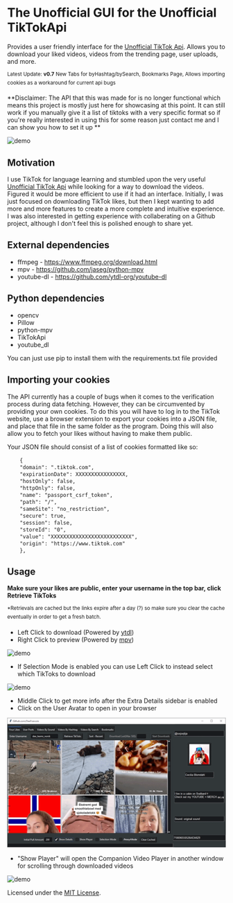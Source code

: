 # The Unofficial GUI for the Unofficial TikTokApi

Provides a user friendly interface for the [Unofficial TikTok Api](https://github.com/davidteather/TikTok-Api). Allows you to download your liked videos, videos from the trending page, user uploads, and more.

<sup> Latest Update: **v0.7** New Tabs for byHashtag/bySearch, Bookmarks Page, Allows importing cookies as a workaround for current api bugs </sup>

**Disclaimer: The API that this was made for is no longer functional which means this project is mostly just here for showcasing at this point. It can still work if you manually give it a list of tiktoks with a very specific format so if you're really interested in using this for some reason just contact me and I can show you how to set it up ** 

![demo](https://github.com/DeeFrancois/tiktok-scraper-gui/blob/main/DocumentationImages/demo.gif)

## Motivation
I use TikTok for language learning and stumbled upon the very useful [Unofficial TikTok Api](https://github.com/davidteather/TikTok-Api) while looking for a way to download the videos. Figured it would be more efficient to use if it had an interface. Initially, I was just focused on downloading TikTok likes, but then I kept wanting to add more and more features to create a more complete and intuitive experience. I was also interested in getting experience with collaberating on a Github project, although I don't feel this is polished enough to share yet.

## External dependencies
- ffmpeg - https://www.ffmpeg.org/download.html
- mpv - https://github.com/jaseg/python-mpv
- youtube-dl - https://github.com/ytdl-org/youtube-dl

## Python dependencies
- opencv
- Pillow
- python-mpv
- TikTokApi
- youtube_dl

You can just use pip to install them with the requirements.txt file provided

## Importing your cookies

The API currently has a couple of bugs when it comes to the verification process during data fetching. However, they can be circumvented by providing your own cookies. To do this you will have to log in to the TikTok website, use a browser extension to export your cookies into a JSON file, and place that file in the same folder as the program. Doing this will also allow you to fetch your likes without having to make them public. 

Your JSON file should consist of a list of cookies formatted like so:
```
    {
    "domain": ".tiktok.com",
    "expirationDate": XXXXXXXXXXXXXXXX,
    "hostOnly": false,
    "httpOnly": false,
    "name": "passport_csrf_token",
    "path": "/",
    "sameSite": "no_restriction",
    "secure": true,
    "session": false,
    "storeId": "0",
    "value": "XXXXXXXXXXXXXXXXXXXXXXXXXX",
    "origin": "https://www.tiktok.com"
    },
```

## Usage

**Make sure your likes are public, enter your username in the top bar, click Retrieve TikToks**

<sup> *Retrievals are cached but the links expire after a day (?) so make sure you clear the cache eventually in order to get a fresh batch. </sup>

- Left Click to download (Powered by [ytdl](https://github.com/jaseg/python-mpv))
- Right Click to preview (Powered by [mpv](https://github.com/jaseg/python-mpv))

![demo](https://github.com/DeeFrancois/tiktok-scraper-gui/blob/main/DocumentationImages/leftrightClick.gif)

- If Selection Mode is enabled you can use Left Click to instead select which TikToks to download

![demo](https://github.com/DeeFrancois/tiktok-scraper-gui/blob/main/DocumentationImages/selectionMode.gif)

- Middle Click to get more info after the Extra Details sidebar is enabled
- Click on the User Avatar to open in your browser

![demo](https://github.com/DeeFrancois/tiktok-scraper-gui/blob/main/DocumentationImages/showDetails.gif)

- "Show Player" will open the Companion Video Player in another window for scrolling through downloaded videos

![demo](https://github.com/DeeFrancois/tiktok-scraper-gui/blob/main/DocumentationImages/showPlayer.gif)


Licensed under the [MIT License](LICENSE).
